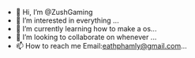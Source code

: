 - 👋 Hi, I’m @ZushGaming
- 👀 I’m interested in everything ...
- 🌱 I’m currently learning how to make a os...
- 💞️ I’m looking to collaborate on whenever ...
- 📫 How to reach me Email:eathphamly@gmail.com...

<!---
phamlyeath123456789023/phamlyeath123456789023 is a ✨ special ✨ repository because its `README.md` (this file) appears on your GitHub profile.
You can click th
